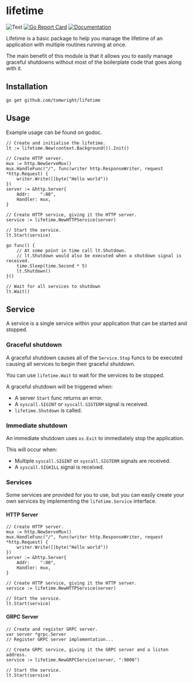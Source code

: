 # lifetime

![Test](https://github.com/TomWright/lifetime/workflows/Test/badge.svg)
[![Go Report Card](https://goreportcard.com/badge/github.com/TomWright/lifetime)](https://goreportcard.com/report/github.com/TomWright/lifetime)
[![Documentation](https://godoc.org/github.com/TomWright/lifetime?status.svg)](https://godoc.org/github.com/TomWright/lifetime)

Lifetime is a basic package to help you manage the lifetime of an application with multiple routines running at once.

The main benefit of this module is that it allows you to easily manage graceful shutdowns without most of the boilerplate code that goes along with it.

## Installation
```
go get github.com/tomwright/lifetime
```

## Usage

Example usage can be found on godoc.

```
// Create and initialise the lifetime.
lt := lifetime.New(context.Background()).Init()

// Create HTTP server.
mux := http.NewServeMux()
mux.HandleFunc("/", func(writer http.ResponseWriter, request *http.Request) {
    writer.Write([]byte("Hello world"))
})
server := &http.Server{
    Addr:    ":80",
    Handler: mux,
}

// Create HTTP service, giving it the HTTP server.
service := lifetime.NewHTTPService(server)

// Start the service.
lt.Start(service)

go func() {
    // At some point in time call lt.Shutdown.
    // lt.Shutdown would also be executed when a shutdown signal is received.
    time.Sleep(time.Second * 5)
    lt.Shutdown()
}()

// Wait for all services to shutdown
lt.Wait()
```

## Service

A service is a single service within your application that can be started and stopped.

### Graceful shutdown
A graceful shutdown causes all of the `Service.Stop` funcs to be executed causing all services to begin their graceful shutdown.

You can use `lifetime.Wait` to wait for the services to be stopped.

A graceful shutdown will be triggered when:
- A server `Start` func returns an error.
- A `syscall.SIGINT` or `syscall.SIGTERM` signal is received.
- `lifetime.Shutdown` is called.

### Immediate shutdown
An immediate shutdown uses `os.Exit` to immediately stop the application.

This will occur when:
- Multiple `syscall.SIGINT` or `syscall.SIGTERM` signals are received.
- A `syscall.SIGKILL` signal is received.

### Services

Some services are provided for you to use, but you can easily create your own services by implementing the `lifetime.Service` interface.

#### HTTP Server

```
// Create HTTP server.
mux := http.NewServeMux()
mux.HandleFunc("/", func(writer http.ResponseWriter, request *http.Request) {
    writer.Write([]byte("Hello world"))
})
server := &http.Server{
    Addr:    ":80",
    Handler: mux,
}

// Create HTTP service, giving it the HTTP server.
service := lifetime.NewHTTPService(server)

// Start the service.
lt.Start(service)
```

#### GRPC Server

```
// Create and register GRPC server.
var server *grpc.Server
// Register GRPC server implementation...

// Create GRPC service, giving it the GRPC server and a listen address.
service := lifetime.NewGRPCService(server, ":9000")

// Start the service.
lt.Start(service)
```
